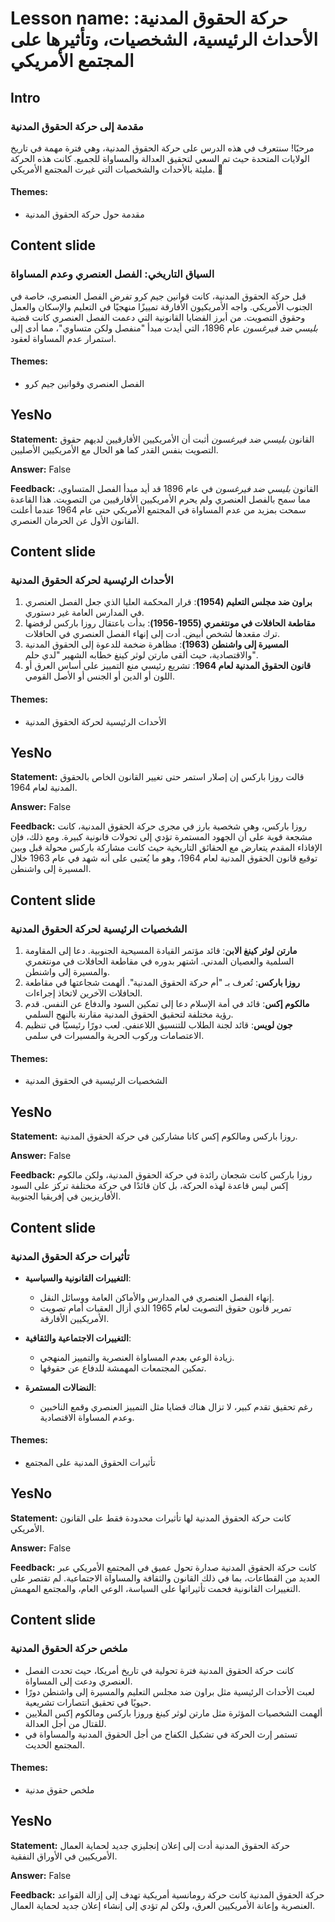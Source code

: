 # Lesson name: حركة الحقوق المدنية: الأحداث الرئيسية، الشخصيات، وتأثيرها على المجتمع الأمريكي

## Intro

### مقدمة إلى حركة الحقوق المدنية

مرحبًا! سنتعرف في هذه الدرس على حركة الحقوق المدنية، وهي فترة مهمة في تاريخ الولايات المتحدة حيث تم السعي لتحقيق العدالة والمساواة للجميع. كانت هذه الحركة مليئة بالأحداث والشخصيات التي غيرت المجتمع الأمريكي. 🌟

#### **Themes:**
- مقدمة حول حركة الحقوق المدنية

## Content slide

### السياق التاريخي: الفصل العنصري وعدم المساواة

قبل حركة الحقوق المدنية، كانت قوانين جيم كرو تفرض الفصل العنصري، خاصة في الجنوب الأمريكي. واجه الأمريكيون الأفارقة تمييزًا منهجيًا في التعليم والإسكان والعمل وحقوق التصويت. 
من أبرز القضايا القانونية التي دعمت الفصل العنصري كانت قضية *بليسي ضد فيرغسون* عام 1896، التي أيدت مبدأ "منفصل ولكن متساوي"، مما أدى إلى استمرار عدم المساواة لعقود.

#### **Themes:**
- الفصل العنصري وقوانين جيم كرو

## YesNo

**Statement:** القانون *بليسي ضد فيرغسون* أثبت أن الأمريكيين الأفارقيين لديهم حقوق التصويت بنفس القدر كما هو الحال مع الأمريكيين الأصليين.

**Answer:** False

**Feedback:**
القانون *بليسي ضد فيرغسون* في عام 1896 قد أيد مبدأ الفصل المتساوي، مما سمح بالفصل العنصري ولم يحرم الأمريكيين الأفارقيين من التصويت. هذا القاعدة سمحت بمزيد من عدم المساواة في المجتمع الأمريكي حتى عام 1964 عندما أعلنت القانون الأول عن الحرمان العنصري.


## Content slide

### الأحداث الرئيسية لحركة الحقوق المدنية

1. **براون ضد مجلس التعليم (1954)**: قرار المحكمة العليا الذي جعل الفصل العنصري في المدارس العامة غير دستوري.
2. **مقاطعة الحافلات في مونتغمري (1955-1956)**: بدأت باعتقال روزا باركس لرفضها ترك مقعدها لشخص أبيض. أدت إلى إنهاء الفصل العنصري في الحافلات.
3. **المسيرة إلى واشنطن (1963)**: مظاهرة ضخمة للدعوة إلى الحقوق المدنية والاقتصادية، حيث ألقى مارتن لوثر كينغ خطابه الشهير "لدي حلم".
4. **قانون الحقوق المدنية لعام 1964**: تشريع رئيسي منع التمييز على أساس العرق أو اللون أو الدين أو الجنس أو الأصل القومي.

#### **Themes:**
- الأحداث الرئيسية لحركة الحقوق المدنية

## YesNo

**Statement:** قالت روزا باركس إن إصلار استمر حتى تغيير القانون الخاص بالحقوق المدنية لعام 1964.

**Answer:** False

**Feedback:**
روزا باركس، وهي شخصية بارز في مجرى حركة الحقوق المدنية، كانت مشجعة قوية على أن الجهود المستمرة تؤدي إلى تحولات قانونية كبيرة. ومع ذلك، فإن الإفاذاء المقدم يتعارض مع الحقائق التاريخية حيث كانت مشاركة باركس محولة قبل وبين توقيع قانون الحقوق المدنية لعام 1964، وهو ما يُعتبى على أنه شهد في عام 1963 خلال المسيرة إلى واشنطن.


## Content slide

### الشخصيات الرئيسية لحركة الحقوق المدنية

1. **مارتن لوثر كينغ الابن**: قائد مؤتمر القيادة المسيحية الجنوبية. دعا إلى المقاومة السلمية والعصيان المدني. اشتهر بدوره في مقاطعة الحافلات في مونتغمري والمسيرة إلى واشنطن.
2. **روزا باركس**: تُعرف بـ "أم حركة الحقوق المدنية". ألهمت شجاعتها في مقاطعة الحافلات الآخرين لاتخاذ إجراءات.
3. **مالكوم إكس**: قائد في أمة الإسلام دعا إلى تمكين السود والدفاع عن النفس. قدم رؤية مختلفة لتحقيق الحقوق المدنية مقارنة بالنهج السلمي.
4. **جون لويس**: قائد لجنة الطلاب للتنسيق اللاعنفي. لعب دورًا رئيسيًا في تنظيم الاعتصامات وركوب الحرية والمسيرات في سلمى.

#### **Themes:**
- الشخصيات الرئيسية في الحقوق المدنية

## YesNo

**Statement:** روزا باركس ومالكوم إكس كانا مشاركين في حركة الحقوق المدنية.

**Answer:** False

**Feedback:**
روزا باركس كانت شجعان رائدة في حركة الحقوق المدنية، ولكن مالكوم إكس ليس قاعدة لهذه الحركة، بل كان قائدًا في حركة مختلفة تركز على السود الأفاريزيين في إفريقيا الجنوبية.


## Content slide

### تأثيرات حركة الحقوق المدنية

- **التغييرات القانونية والسياسية**:
   - إنهاء الفصل العنصري في المدارس والأماكن العامة ووسائل النقل.
   - تمرير قانون حقوق التصويت لعام 1965 الذي أزال العقبات أمام تصويت الأمريكيين الأفارقة.

- **التغييرات الاجتماعية والثقافية**:
   - زيادة الوعي بعدم المساواة العنصرية والتمييز المنهجي.
   - تمكين المجتمعات المهمشة للدفاع عن حقوقها.

- **النضالات المستمرة**:
   - رغم تحقيق تقدم كبير، لا تزال هناك قضايا مثل التمييز العنصري وقمع الناخبين وعدم المساواة الاقتصادية.

#### **Themes:**
- تأثيرات الحقوق المدنية على المجتمع

## YesNo

**Statement:** كانت حركة الحقوق المدنية لها تأثيرات محدودة فقط على القانون الأمريكي.

**Answer:** False

**Feedback:**
كانت حركة الحقوق المدنية صدارة تحول عميق في المجتمع الأمريكي عبر العديد من القطاعات، بما في ذلك القانون والثقافة والمساواة الاجتماعية. لم تقتصر على التغييرات القانونية فحمت تأثيراتها على السياسة، الوعي العام، والمجتمع المهمش.


## Content slide

### ملخص حركة الحقوق المدنية

- كانت حركة الحقوق المدنية فترة تحولية في تاريخ أمريكا، حيث تحدت الفصل العنصري ودعت إلى المساواة.
- لعبت الأحداث الرئيسية مثل براون ضد مجلس التعليم والمسيرة إلى واشنطن دورًا حيويًا في تحقيق انتصارات تشريعية.
- ألهمت الشخصيات المؤثرة مثل مارتن لوثر كينغ وروزا باركس ومالكوم إكس الملايين للقتال من أجل العدالة.
- تستمر إرث الحركة في تشكيل الكفاح من أجل الحقوق المدنية والمساواة في المجتمع الحديث.

#### **Themes:**
- ملخص حقوق مدنية

## YesNo

**Statement:** حركة الحقوق المدنية أدت إلى إعلان إنجليزي جديد لحماية العمال الأمريكيين في الأوراق النفقية.

**Answer:** False

**Feedback:**
حركة الحقوق المدنية كانت حركة رومانسية أمريكية تهدف إلى إزالة القواعد العنصرية وإعانة الأمريكيين العرق، ولكن لم تؤدي إلى إنشاء إعلان جديد لحماية العمال.

